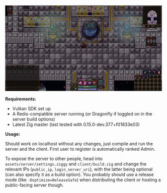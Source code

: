 ![Eclipse picture](https://github.com/flut2/eclipse/blob/main/eclipse.png?raw=true)

**Requirements:**

- Vulkan SDK set up
- A Redis-compatible server running (or Dragonfly if toggled on in the server build options)
- Latest Zig master (last tested with 0.15.0-dev.377+f01833e03)

**Usage:**

Should work on localhost without any changes, just compile and run the server and the client. First user to register is automatically ranked Admin.

To expose the server to other people, head into ``assets/server/settings.ziggy`` and ``client/build.zig`` and change the relevant IPs (``public_ip``, ``login_server_uri``), with the latter being optional (can also specify it as a build option).
You probably should use a release mode (like ``-Doptimize=ReleaseSafe``) when distributing the client or hosting a public-facing server though.
